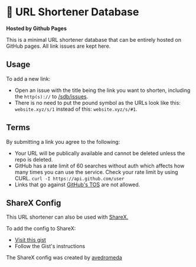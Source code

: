 # 🔗 URL Shortener Database

**Hosted by Github Pages**

This is a minimal URL shortener database that can be entirely hosted on GitHub pages. All link issues are kept here.

## Usage

To add a new link:

- Open an issue with the title being the link you want to shorten, including the `http(s)://` to [/sdb/issues](https://github.com/fluteds/sdb/issues).
- There is no need to put the pound symbol as the URLs look like this: `website.xyz/s/1` instead of this: `website.xyz/s/#1`.

## Terms

By submitting a link you agree to the following:

- Your URL will be publically available and cannot be deleted unless the repo is deleted.
- GitHub has a rate limit of 60 searches without auth which affects how many times you can use the service. Check your rate limit by using CURL. `curl -I https://api.github.com/user`
- Links that go against [GitHub's TOS](https://docs.github.com/en/github/site-policy/github-community-guidelines) are not allowed.

## ShareX Config

This URL shortener can also be used with [ShareX.](https://getsharex.com/)

To add the config to ShareX:

- [Visit this gist](https://gist.github.com/avedromeda/44b59ed363fee1b1a1e4fb74946f023e)
- Follow the Gist's instructions

The ShareX config was created by [avedromeda](https://github.com/avedromeda)
